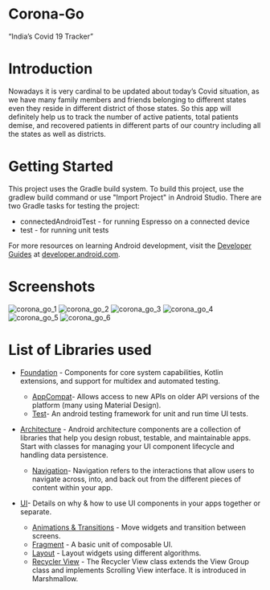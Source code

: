 # Corona-Go
“India’s Covid 19 Tracker”

# Introduction
Nowadays it is very cardinal to be updated about today’s Covid situation, as we have many family members and friends belonging to different states even they reside in 
different district of those states. So this app will definitely help us to track the number of active patients, total patients demise, and recovered patients in different 
parts of our country including all the states as well as districts.

# Getting Started
This project uses the Gradle build system. To build this project, use the gradlew build command or use "Import Project" in Android Studio.
There are two Gradle tasks for testing the project:
* connectedAndroidTest - for running Espresso on a connected device
* test - for running unit tests

For more resources on learning Android development, visit the [Developer Guides](https://developer.android.com/guide/) at [developer.android.com](https://developer.android.com/).

# Screenshots
![corona_go_1](https://user-images.githubusercontent.com/47378164/85360536-02060880-b537-11ea-9847-f34f8f2f6e14.png)
![corona_go_2](https://user-images.githubusercontent.com/47378164/85360538-029e9f00-b537-11ea-8052-fe0a2ce9290d.png)
![corona_go_3](https://user-images.githubusercontent.com/47378164/85360527-fe728180-b536-11ea-9d3b-ddfc400fcafc.png)
![corona_go_4](https://user-images.githubusercontent.com/47378164/85360530-ffa3ae80-b536-11ea-9e12-2a821fa155f9.png)
![corona_go_5](https://user-images.githubusercontent.com/47378164/85360532-00d4db80-b537-11ea-871d-f5808e238d4d.png)
![corona_go_6](https://user-images.githubusercontent.com/47378164/85360533-016d7200-b537-11ea-97ae-1bcb241e1d74.png)

# List of Libraries used
* [Foundation](https://developer.android.com/jetpack/androidx/releases/appcompat) - Components for core system capabilities, Kotlin extensions, and support for multidex and automated testing.

 	* [AppCompat](https://developer.android.com/jetpack/androidx/releases/appcompat)- Allows access to new APIs on older API versions of the platform (many using Material Design).
 	* [Test](https://developer.android.com/training/testing)- An android testing framework for unit and run time UI tests.

* [Architecture](https://developer.android.com/topic/libraries/architecture) - Android architecture components are a collection of libraries that help you design robust, testable, and maintainable apps. Start with classes for managing your UI component lifecycle and handling data persistence.
 	
  * [Navigation](https://developer.android.com/guide/navigation)- Navigation refers to the interactions that allow users to navigate across, into, and back out from the different pieces of content within your app.
  
* [UI](https://github.com/wasabeef/awesome-android-ui)- Details on why & how to use UI components in your apps together or separate.
 	
  * [Animations & Transitions](https://developer.android.com/training/animation/) - Move widgets and transition between screens.
  * [Fragment](https://developer.android.com/guide/components/fragments) - A basic unit of composable UI.
  * [Layout](https://developer.android.com/guide/topics/ui/declaring-layout) - Layout widgets using different algorithms.
  * [Recycler View](https://www.javatpoint.com/android-recyclerview-list-example) - The Recycler View class extends the View Group class and implements Scrolling View interface. It is introduced in Marshmallow.
